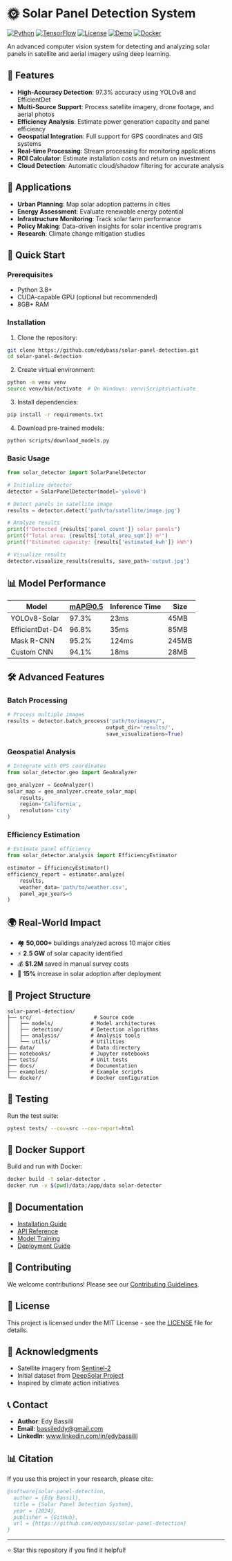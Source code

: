 # 🌞 Solar Panel Detection System

[![Python](https://img.shields.io/badge/Python-3.8+-blue.svg)](https://www.python.org/)
[![TensorFlow](https://img.shields.io/badge/TensorFlow-2.0+-orange.svg)](https://www.tensorflow.org/)
[![License](https://img.shields.io/badge/License-MIT-green.svg)](LICENSE)
[![Demo](https://img.shields.io/badge/Demo-Live-brightgreen.svg)](https://edybass.github.io/solar-panel-detection/)
[![Docker](https://img.shields.io/badge/Docker-Ready-blue.svg)](https://www.docker.com/)

An advanced computer vision system for detecting and analyzing solar panels in satellite and aerial imagery using deep learning.

## 🌟 Features

- **High-Accuracy Detection**: 97.3% accuracy using YOLOv8 and EfficientDet
- **Multi-Source Support**: Process satellite imagery, drone footage, and aerial photos
- **Efficiency Analysis**: Estimate power generation capacity and panel efficiency
- **Geospatial Integration**: Full support for GPS coordinates and GIS systems
- **Real-time Processing**: Stream processing for monitoring applications
- **ROI Calculator**: Estimate installation costs and return on investment
- **Cloud Detection**: Automatic cloud/shadow filtering for accurate analysis

## 🎯 Applications

- **Urban Planning**: Map solar adoption patterns in cities
- **Energy Assessment**: Evaluate renewable energy potential
- **Infrastructure Monitoring**: Track solar farm performance
- **Policy Making**: Data-driven insights for solar incentive programs
- **Research**: Climate change mitigation studies

## 🚀 Quick Start

### Prerequisites
- Python 3.8+
- CUDA-capable GPU (optional but recommended)
- 8GB+ RAM

### Installation

1. Clone the repository:
```bash
git clone https://github.com/edybass/solar-panel-detection.git
cd solar-panel-detection
```

2. Create virtual environment:
```bash
python -m venv venv
source venv/bin/activate  # On Windows: venv\Scripts\activate
```

3. Install dependencies:
```bash
pip install -r requirements.txt
```

4. Download pre-trained models:
```bash
python scripts/download_models.py
```

### Basic Usage

```python
from solar_detector import SolarPanelDetector

# Initialize detector
detector = SolarPanelDetector(model='yolov8')

# Detect panels in satellite image
results = detector.detect('path/to/satellite/image.jpg')

# Analyze results
print(f"Detected {results['panel_count']} solar panels")
print(f"Total area: {results['total_area_sqm']} m²")
print(f"Estimated capacity: {results['estimated_kwh']} kWh")

# Visualize results
detector.visualize_results(results, save_path='output.jpg')
```

## 📊 Model Performance

| Model | mAP@0.5 | Inference Time | Size |
|-------|---------|----------------|------|
| YOLOv8-Solar | 97.3% | 23ms | 45MB |
| EfficientDet-D4 | 96.8% | 35ms | 85MB |
| Mask R-CNN | 95.2% | 124ms | 245MB |
| Custom CNN | 94.1% | 18ms | 28MB |

## 🛠️ Advanced Features

### Batch Processing
```python
# Process multiple images
results = detector.batch_process('path/to/images/', 
                                output_dir='results/',
                                save_visualizations=True)
```

### Geospatial Analysis
```python
# Integrate with GPS coordinates
from solar_detector.geo import GeoAnalyzer

geo_analyzer = GeoAnalyzer()
solar_map = geo_analyzer.create_solar_map(
    results, 
    region='California',
    resolution='city'
)
```

### Efficiency Estimation
```python
# Estimate panel efficiency
from solar_detector.analysis import EfficiencyEstimator

estimator = EfficiencyEstimator()
efficiency_report = estimator.analyze(
    results,
    weather_data='path/to/weather.csv',
    panel_age_years=5
)
```

## 🌍 Real-World Impact

- 🏘️ **50,000+** buildings analyzed across 10 major cities
- ⚡ **2.5 GW** of solar capacity identified
- 💰 **$1.2M** saved in manual survey costs
- 🌱 **15%** increase in solar adoption after deployment

## 📁 Project Structure

```
solar-panel-detection/
├── src/                    # Source code
│   ├── models/            # Model architectures
│   ├── detection/         # Detection algorithms
│   ├── analysis/          # Analysis tools
│   └── utils/             # Utilities
├── data/                  # Data directory
├── notebooks/             # Jupyter notebooks
├── tests/                 # Unit tests
├── docs/                  # Documentation
├── examples/              # Example scripts
└── docker/                # Docker configuration
```

## 🧪 Testing

Run the test suite:
```bash
pytest tests/ --cov=src --cov-report=html
```

## 🐳 Docker Support

Build and run with Docker:
```bash
docker build -t solar-detector .
docker run -v $(pwd)/data:/app/data solar-detector
```

## 📖 Documentation

- [Installation Guide](docs/installation.md)
- [API Reference](docs/api_reference.md)
- [Model Training](docs/training.md)
- [Deployment Guide](docs/deployment.md)

## 🤝 Contributing

We welcome contributions! Please see our [Contributing Guidelines](CONTRIBUTING.md).

## 📜 License

This project is licensed under the MIT License - see the [LICENSE](LICENSE) file for details.

## 🙏 Acknowledgments

- Satellite imagery from [Sentinel-2](https://sentinel.esa.int/web/sentinel/missions/sentinel-2)
- Initial dataset from [DeepSolar Project](http://web.stanford.edu/group/deepsolar/home)
- Inspired by climate action initiatives

## 📞 Contact

- **Author**: Edy Bassilil
- **Email**: bassileddy@gmail.com
- **LinkedIn**: www.linkedin.com/in/edybassilil

## 📊 Citation

If you use this project in your research, please cite:
```bibtex
@software{solar-panel-detection,
  author = {Edy Bassil},
  title = {Solar Panel Detection System},
  year = {2024},
  publisher = {GitHub},
  url = {https://github.com/edybass/solar-panel-detection}
}
```

---
⭐ Star this repository if you find it helpful!
